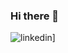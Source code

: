 ### Hi there 👋
![linkedin](https://img.shields.io/badge/Linkedin-0e76a8?style=for-the-badge&logo=Linkedin&logoColor=white)]
<!--
**ajinurcahyo/ajinurcahyo** is a ✨ _special_ ✨ repository because its `README.md` (this file) appears on your GitHub profile.

Here are some ideas to get you started:

- 🔭 I’m currently working on ...
- 🌱 I’m currently learning ...
- 👯 I’m looking to collaborate on ...
- 🤔 I’m looking for help with ...
- 💬 Ask me about ...
- 📫 How to reach me: ...
- 😄 Pronouns: ...
- ⚡ Fun fact: ...
-->
